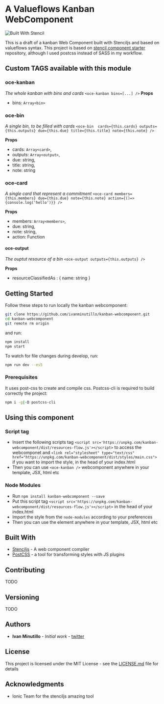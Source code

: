 # A Valueflows Kanban WebComponent
![Built With Stencil](https://img.shields.io/badge/-Built%20With%20Stencil-16161d.svg?logo=data%3Aimage%2Fsvg%2Bxml%3Bbase64%2CPD94bWwgdmVyc2lvbj0iMS4wIiBlbmNvZGluZz0idXRmLTgiPz4KPCEtLSBHZW5lcmF0b3I6IEFkb2JlIElsbHVzdHJhdG9yIDE5LjIuMSwgU1ZHIEV4cG9ydCBQbHVnLUluIC4gU1ZHIFZlcnNpb246IDYuMDAgQnVpbGQgMCkgIC0tPgo8c3ZnIHZlcnNpb249IjEuMSIgaWQ9IkxheWVyXzEiIHhtbG5zPSJodHRwOi8vd3d3LnczLm9yZy8yMDAwL3N2ZyIgeG1sbnM6eGxpbms9Imh0dHA6Ly93d3cudzMub3JnLzE5OTkveGxpbmsiIHg9IjBweCIgeT0iMHB4IgoJIHZpZXdCb3g9IjAgMCA1MTIgNTEyIiBzdHlsZT0iZW5hYmxlLWJhY2tncm91bmQ6bmV3IDAgMCA1MTIgNTEyOyIgeG1sOnNwYWNlPSJwcmVzZXJ2ZSI%2BCjxzdHlsZSB0eXBlPSJ0ZXh0L2NzcyI%2BCgkuc3Qwe2ZpbGw6I0ZGRkZGRjt9Cjwvc3R5bGU%2BCjxwYXRoIGNsYXNzPSJzdDAiIGQ9Ik00MjQuNywzNzMuOWMwLDM3LjYtNTUuMSw2OC42LTkyLjcsNjguNkgxODAuNGMtMzcuOSwwLTkyLjctMzAuNy05Mi43LTY4LjZ2LTMuNmgzMzYuOVYzNzMuOXoiLz4KPHBhdGggY2xhc3M9InN0MCIgZD0iTTQyNC43LDI5Mi4xSDE4MC40Yy0zNy42LDAtOTIuNy0zMS05Mi43LTY4LjZ2LTMuNkgzMzJjMzcuNiwwLDkyLjcsMzEsOTIuNyw2OC42VjI5Mi4xeiIvPgo8cGF0aCBjbGFzcz0ic3QwIiBkPSJNNDI0LjcsMTQxLjdIODcuN3YtMy42YzAtMzcuNiw1NC44LTY4LjYsOTIuNy02OC42SDMzMmMzNy45LDAsOTIuNywzMC43LDkyLjcsNjguNlYxNDEuN3oiLz4KPC9zdmc%2BCg%3D%3D&colorA=16161d&style=flat-square)

This is a draft of a kanban Web Component built with Stenciljs and based on valueflows syntax.
This project is based on [stencil component starter](https://github.com/ionic-team/stencil-component-starter) repository, although I used postcss instead of SASS in my workflow.

## Custom TAGS available with this module

### oce-kanban
*The whole kanban with bins and cards*
`<oce-kanban bins=[...] />`
**Props**


- bins: `Array<bin>`
  
### oce-bin
*A single bin, to be filled with cards* 
`<oce-bin 
cards={this.cards}
outputs={this.outputs}
due={this.due}
title={this.title}
note={this.note} />`

**Props**


- cards: `Array<card>`,
- outputs: `Array<output>`,
- due: string,
- title: string,
- note: string
  
### oce-card
*A single card that represent a commitment*
`<oce-card members={this.members} due={this.due} note={this.note} action={()=>{console.log('hello')}} />`

**Props**


- members: `Array<members>`,
- due: string,
- note: string,
- action: Function
  
#### oce-output
*The ouptut resource of a bin* `<oce-output outputs={this.outputs} />`

**Props**


- resourceClassifiedAs : {
    name: string
  }

## Getting Started

Follow these steps to run locally the kanban webcomponent:

```bash
git clone https://github.com/ivanminutillo/kanban-webcomponent.git
cd kanban-webcomponent
git remote rm origin
```

and run:

```bash
npm install
npm start
```

To watch for file changes during develop, run:

```bash
npm run dev --es5
```

### Prerequisites

It uses post-css to create and compile css. Postcss-cli is required to build correctly the project:

```bash
npm i -g|-D postcss-cli
```

## Using this component

### Script tag

- Insert the following scripts tag `<script src='https://unpkg.com/kanban-webcomponent/dist/resources-flow.js'></script>` to access the webcomponet and `<link rel="stylesheet" type="text/css" href="https://unpkg.com/kanban-webcomponent/dist/styles/main.css">` if you want to import the style, in the head of your index.html
- Then you can use `<oce-kanban />` webcomponent anywhere in your template, JSX, html etc

### Node Modules
- Run `npm install kanban-webcomponent --save`
- Put this script tag `<script src='https://unpkg.com/kanban-webcomponent/dist/resources-flow.js'></script>` in the head of your index.html
- Import the style from the `node-modules` according to your preferences
- Then you can use the element anywhere in your template, JSX, html etc


## Built With

* [Stenciljs](https://github.com/ionic-team/stencil) - A web component compiler
* [PostCSS](https://github.com/postcss/postcss) - a tool for transforming styles with JS plugins

## Contributing

TODO

## Versioning

TODO

## Authors

* **Ivan Minutillo** - *Initial work* - [twitter](https://twitter.com/m44070)

## License

This project is licensed under the MIT License - see the [LICENSE.md](LICENSE.md) file for details

## Acknowledgments

* Ionic Team for the stenciljs amazing tool
